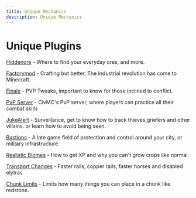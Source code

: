 ```yaml
---
title: Unique Mechanics
description: Unique Mechanics
---
```


# Unique Plugins

[Hiddenore](./hiddenore) - Where to find your everyday ores, and more. 

[Factorymod](./factorymod) - Crafting but better, The industrial revolution has come to Minecraft.

[Finale](./finale) - PVP Tweaks, important to know for those inclined to conflict. 

[PvP Server](./pvpserver) - CivMC's PvP server, where players can practice all their combat skills

[JukeAlert](./jukealert) - Surveillance, get to know how to track thieves,griefers and other villains. or learn how to avoid being seen.

[Bastions](./bastions) - A late game field of protection and control around your city, or military infrastructure.

[Realistic Biomes](./rb) - How to get XP and why you can't grow crops like normal. 

[Transport Changes](./Transport) - Faster rails, copper rails, faster horses and disabled elytras

[Chunk Limits](./chunklimits) - Limits how many things you can place in a chunk like redstone.